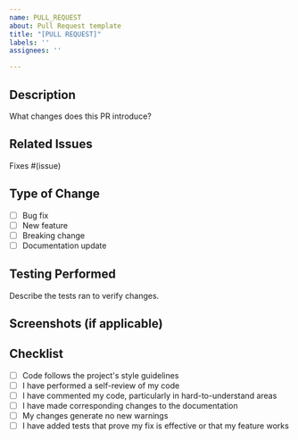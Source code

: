 ```yaml
---
name: PULL_REQUEST
about: Pull Request template
title: "[PULL REQUEST]"
labels: ''
assignees: ''

---
```


## Description
What changes does this PR introduce?

## Related Issues
Fixes #(issue)

## Type of Change
- [ ] Bug fix
- [ ] New feature
- [ ] Breaking change
- [ ] Documentation update

## Testing Performed
Describe the tests ran to verify changes.

## Screenshots (if applicable)

## Checklist
- [ ] Code follows the project's style guidelines
- [ ] I have performed a self-review of my code
- [ ] I have commented my code, particularly in hard-to-understand areas
- [ ] I have made corresponding changes to the documentation
- [ ] My changes generate no new warnings
- [ ] I have added tests that prove my fix is effective or that my feature works
